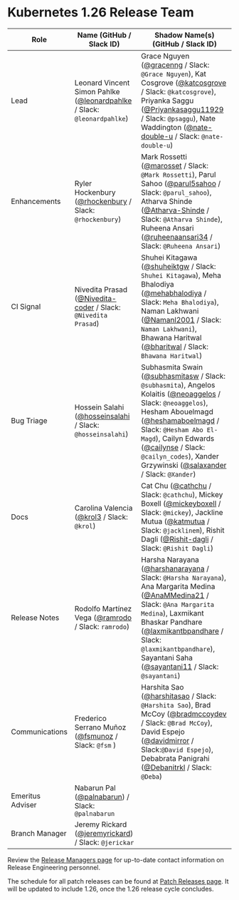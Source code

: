# Kubernetes 1.26 Release Team

| **Role** | **Name** (**GitHub / Slack ID**) | **Shadow Name(s) (GitHub / Slack ID)** |
|----------|----------------------------------|----------------------------------------|
| Lead | Leonard Vincent Simon Pahlke ([@leonardpahlke](https://github.com/leonardpahlke) / Slack: `@leonardpahlke`) | Grace Nguyen ([@gracenng](https://github.com/gracenng) / Slack: `@Grace Nguyen`), Kat Cosgrove ([@katcosgrove](https://github.com/katcosgrove) / Slack: `@katcosgrove`), Priyanka Saggu ([@Priyankasaggu11929](https://github.com/Priyankasaggu11929) / Slack: `@psaggu`), Nate Waddington ([@nate-double-u](https://github.com/nate-double-u) / Slack: `@nate-double-u`) |
| Enhancements | Ryler Hockenbury ([@rhockenbury](https://github.com/rhockenbury) / Slack: `@rhockenbury`) | Mark Rossetti ([@marosset](https://github.com/marosset) / Slack: `@Mark Rossetti`), Parul Sahoo ([@parul5sahoo](https://github.com/parul5sahoo) / Slack: `@parul_sahoo`), Atharva Shinde ([@Atharva-Shinde](https://github.com/Atharva-Shinde) / Slack: `@Atharva Shinde`), Ruheena Ansari ([@ruheenaansari34](https://github.com/ruheenaansari34) / Slack: `@Ruheena Ansari`) |
| CI Signal | Nivedita Prasad ([@Nivedita-coder](https://github.com/Nivedita-coder) / Slack: `@Nivedita Prasad`) | Shuhei Kitagawa ([@shuheiktgw](https://github.com/shuheiktgw) / Slack: `Shuhei Kitagawa`), Meha Bhalodiya ([@mehabhalodiya](https://github.com/mehabhalodiya) / Slack: `Meha Bhalodiya`), Naman Lakhwani ([@Namanl2001](https://github.com/Namanl2001) / Slack: `Naman Lakhwani`), Bhawana Haritwal ([@bharitwal](https://github.com/bharitwal) / Slack: `Bhawana Haritwal`) |
| Bug Triage | Hossein Salahi ([@hosseinsalahi](https://github.com/hosseinsalahi) / Slack: `@hosseinsalahi`) | Subhasmita Swain ([@subhasmitasw](https://github.com/subhasmitasw) / Slack: `@subhasmita`), Angelos Kolaitis ([@neoaggelos](https://github.com/neoaggelos) / Slack: `@neoaggelos`), Hesham Abouelmagd ([@heshamaboelmagd](https://github.com/heshamaboelmagd) / Slack: `@Hesham Abo El-Magd`), Cailyn Edwards ([@cailynse](https://github.com/cailynse) / Slack: `@cailyn_codes`), Xander Grzywinski ([@salaxander](https://github.com/salaxander) / Slack: `@Xander`) |
| Docs | Carolina Valencia ([@krol3](https://github.com/krol3) / Slack: `@krol`) | Cat Chu ([@cathchu](https://github.com/cathchu) / Slack: `@cathchu`), Mickey Boxell ([@mickeyboxell](https://github.com/mickeyboxell) / Slack: `@mickey`), Jackline Mutua ([@katmutua](https://github.com/katmutua) / Slack: `@jacklinem`), Rishit Dagli ([@Rishit-dagli](https://github.com/Rishit-dagli) / Slack: `@Rishit Dagli`) |
| Release Notes | Rodolfo Martínez Vega ([@ramrodo](https://github.com/ramrodo) / Slack: `ramrodo`) | Harsha Narayana ([@harshanarayana](https://github.com/harshanarayana) / Slack: `@Harsha Narayana`), Ana Margarita Medina ([@AnaMMedina21](https://github.com/AnaMMedina21) / Slack: `@Ana Margarita Medina`), Laxmikant Bhaskar Pandhare ([@laxmikantbpandhare](https://github.com/laxmikantbpandhare) / Slack: `@laxmikantbpandhare`), Sayantani Saha ([@sayantani11](https://github.com/sayantani11) / Slack: `@sayantani`) |
| Communications | Frederico Serrano Muñoz ([@fsmunoz](https://github.com/fsmunoz) / Slack: `@fsm` ) | Harshita Sao ([@harshitasao](https://github.com/harshitasao) / Slack: `@Harshita Sao`), Brad McCoy ([@bradmccoydev](https://github.com/bradmccoydev) / Slack: `@Brad McCoy`), David Espejo ([@davidmirror](https://github.com/davidmirror-ops) / Slack:`@David Espejo`), Debabrata Panigrahi ([@Debanitrkl](https://github.com/Debanitrkl]) / Slack: `@Deba`) |
| Emeritus Adviser | Nabarun Pal ([@palnabarun](https://github.com/palnabarun)) / Slack: `@palnabarun` | |
| Branch Manager | Jeremy Rickard ([@jeremyrickard](https://github.com/jeremyrickard)) / Slack: `@jerickar` |  |

Review the [Release Managers page](https://github.com/kubernetes/website/blob/main/content/en/releases/release-managers.md) for up-to-date contact information on Release Engineering personnel.

The schedule for all patch releases can be found at [Patch Releases page](https://github.com/kubernetes/website/blob/main/content/en/releases/patch-releases.md). It will be updated to include 1.26, once the 1.26 release cycle concludes.
